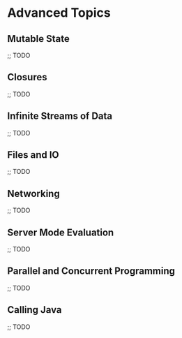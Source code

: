 # Advanced Topics

## Mutable State

;; TODO

## Closures

;; TODO

## Infinite Streams of Data

;; TODO

## Files and IO

;; TODO

## Networking

;; TODO

## Server Mode Evaluation

;; TODO

## Parallel and Concurrent Programming

;; TODO

## Calling Java

;; TODO